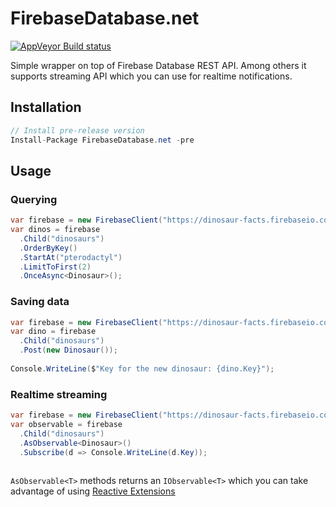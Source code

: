 # FirebaseDatabase.net
[![AppVeyor Build status](https://ci.appveyor.com/api/projects/status/ep8xw22cexktghba?svg=true)](bezysoftware/firebase-database-dotnet)

Simple wrapper on top of Firebase Database REST API. Among others it supports streaming API which you can use for realtime notifications.

## Installation
```csharp
// Install pre-release version
Install-Package FirebaseDatabase.net -pre
```

## Usage

### Querying

```csharp
var firebase = new FirebaseClient("https://dinosaur-facts.firebaseio.com/");
var dinos = firebase
  .Child("dinosaurs")
  .OrderByKey()
  .StartAt("pterodactyl")
  .LimitToFirst(2)
  .OnceAsync<Dinosaur>();
```

### Saving data

```csharp
var firebase = new FirebaseClient("https://dinosaur-facts.firebaseio.com/");
var dino = firebase
  .Child("dinosaurs")
  .Post(new Dinosaur());
  
Console.WriteLine($"Key for the new dinosaur: {dino.Key}");  
```

### Realtime streaming

```csharp
var firebase = new FirebaseClient("https://dinosaur-facts.firebaseio.com/");
var observable = firebase
  .Child("dinosaurs")
  .AsObservable<Dinosaur>()
  .Subscribe(d => Console.WriteLine(d.Key));
  
```

```AsObservable<T>``` methods returns an ```IObservable<T>``` which you can take advantage of using [Reactive Extensions](https://github.com/Reactive-Extensions/Rx.NET)
